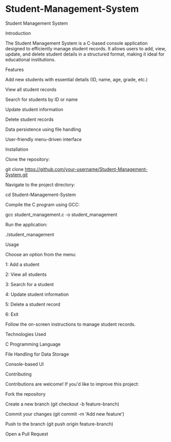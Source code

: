 # Student-Management-System
Student Management System

Introduction

The Student Management System is a C-based console application designed to efficiently manage student records. It allows users to add, view, update, and delete student details in a structured format, making it ideal for educational institutions.

Features

Add new students with essential details (ID, name, age, grade, etc.)

View all student records

Search for students by ID or name

Update student information

Delete student records

Data persistence using file handling

User-friendly menu-driven interface

Installation

Clone the repository:

git clone https://github.com/your-username/Student-Management-System.git

Navigate to the project directory:

cd Student-Management-System

Compile the C program using GCC:

gcc student_management.c -o student_management

Run the application:

./student_management

Usage

Choose an option from the menu:

1: Add a student

2: View all students

3: Search for a student

4: Update student information

5: Delete a student record

6: Exit

Follow the on-screen instructions to manage student records.

Technologies Used

C Programming Language

File Handling for Data Storage

Console-based UI

Contributing

Contributions are welcome! If you'd like to improve this project:

Fork the repository

Create a new branch (git checkout -b feature-branch)

Commit your changes (git commit -m 'Add new feature')

Push to the branch (git push origin feature-branch)

Open a Pull Request

